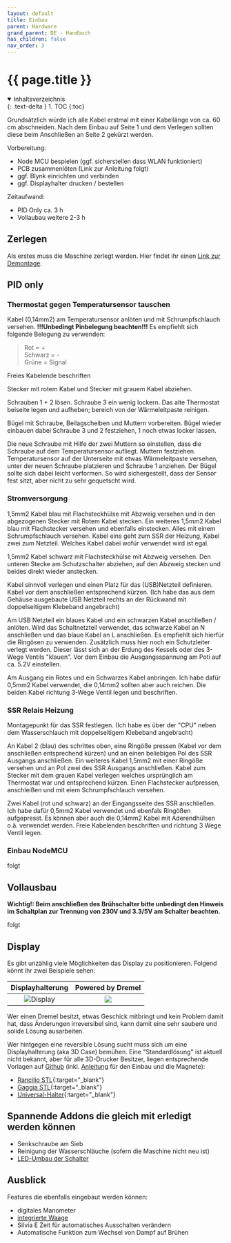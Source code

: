 ```yaml
---
layout: default
title: Einbau
parent: Hardware
grand_parent: DE - Handbuch
has_children: false
nav_order: 3
---
```


#   {{ page.title }}

<details open markdown="block">
  <summary>
    Inhaltsverzeichnis
  </summary>
  {: .text-delta }
1. TOC
{:toc}
</details>

Grundsätzlich würde ich alle Kabel erstmal mit einer Kabellänge von ca. 60 cm abschneiden. Nach dem Einbau auf Seite 1 und dem Verlegen sollten diese beim Anschließen an Seite 2 gekürzt werden.

Vorbereitung:
* Node MCU bespielen (ggf. sicherstellen dass WLAN funktioniert)
* PCB zusammenlöten (Link zur Anleitung folgt)
* ggf. Blynk einrichten und verbinden
* ggf. Displayhalter drucken / bestellen

Zeitaufwand:
* PID Only ca. 3 h
* Vollaubau weitere 2-3 h

## Zerlegen

Als erstes muss die Maschine zerlegt werden. Hier findet ihr einen [Link zur Demontage](https://clevercoffee.de/rancilio-silvia-demontage/).

## PID only

### Thermostat gegen Temperatursensor tauschen

Kabel (0,14mm2) am Temperatursensor anlöten und mit Schrumpfschlauch versehen. **!!!Unbedingt Pinbelegung beachten!!!** Es empfiehlt sich folgende Belegung zu verwenden:

> Rot = +  
> Schwarz = -  
> Grüne = Signal

Freies Kabelende beschriften

Stecker mit rotem Kabel und Stecker mit grauem Kabel abziehen.

Schrauben 1 + 2 lösen.
Schraube 3 ein wenig lockern.
Das alte Thermostat beiseite legen und aufheben; bereich von der Wärmeleitpaste reinigen.

Bügel mit Schraube, Beilagscheiben und Muttern vorbereiten. Bügel wieder einbauen dabei Schraube 3 und 2 festziehen, 1 noch etwas locker lassen.

Die neue Schraube mit Hilfe der zwei Muttern so einstellen, dass die Schraube auf dem Temperatursensor aufliegt. Muttern festziehen.
Temperatursensor auf der Unterseite mit etwas Wärmeleitpaste versehen, unter der neuen Schraube platzieren und Schraube 1 anziehen. Der Bügel sollte sich dabei leicht verformen. So wird sichergestellt, dass der Sensor fest sitzt, aber nicht zu sehr gequetscht wird.  


### Stromversorgung

1,5mm2 Kabel blau mit Flachsteckhülse mit Abzweig versehen und in den abgezogenen Stecker mit Rotem Kabel stecken.
Ein weiteres 1,5mm2 Kabel blau mit Flachstecker versehen und ebenfalls einstecken. Alles mit einem Schrumpfschlauch versehen.
Kabel eins geht zum SSR der Heizung, Kabel zwei zum Netzteil. Welches Kabel dabei wofür verwendet wird ist egal.

1,5mm2 Kabel schwarz mit Flachsteckhülse mit Abzweig versehen. Den unteren Stecke am Schutzschalter abziehen, auf den Abzweig stecken und beides direkt wieder anstecken.

Kabel sinnvoll verlegen und einen Platz für das (USB)Netzteil definieren. Kabel vor dem anschließen entsprechend kürzen. (Ich habe das aus dem Gehäuse ausgebaute USB Netzteil rechts an der Rückwand mit doppelseitigem Klebeband angebracht)

Am USB Netzteil ein blaues Kabel und ein schwarzen Kabel anschließen / anlöten. Wird das Schaltnetzteil verwendet, das schwarze Kabel an N anschließen und das blaue Kabel an L anschließen. Es empfiehlt sich hierfür die Ringösen zu verwenden. Zusätzlich muss hier noch ein Schutzleiter verlegt werden. Dieser lässt sich an der Erdung des Kessels oder des 3-Wege Ventils "klauen". Vor dem Einbau die Ausgangsspannung am Poti auf ca. 5.2V einstellen.

Am Ausgang ein Rotes und ein Schwarzes Kabel anbringen. Ich habe dafür 0,5mm2 Kabel verwendet, die 0,14mm2 sollten aber auch reichen. Die beiden Kabel richtung 3-Wege Ventil legen und beschriften.

### SSR Relais Heizung

Montagepunkt für das SSR festlegen. (Ich habe es über der "CPU" neben dem Wasserschlauch mit doppelseitigem Klebeband angebracht)

An Kabel 2 (blau) des schrittes oben, eine Ringöße pressen (Kabel vor dem anschließen entsprechend kürzen) und an einen beliebigen Pol des SSR Ausgangs anschließen.
Ein weiteres Kabel 1,5mm2 mit einer Ringöße versehen und an Pol zwei des SSR Ausgangs anschließen. Kabel zum Stecker mit dem grauen Kabel verlegen welches ursprünglich am Thermostat war und entsprechend kürzen. Einen Flachstecker aufpressen, anschleißen und mit eiem Schrumpfschlauch versehen.

Zwei Kabel (rot und schwarz) an der Eingangsseite des SSR anschließen. Ich habe dafür 0,5mm2 Kabel verwendet und ebenfals Ringößen aufgepresst. Es können aber auch die 0,14mm2 Kabel mit Aderendhülsen o.ä. verwendet werden.
Freie Kabelenden beschriften und richtung 3 Wege Ventil legen.

### Einbau NodeMCU

folgt

## Vollausbau

**Wichtig!: Beim anschließen des Brühschalter bitte unbedingt den Hinweis im Schaltplan zur Trennung von 230V und 3.3/5V am Schalter beachten.**

folgt

## Display

Es gibt unzählig viele Möglichkeiten das Display zu positionieren. Folgend könnt ihr zwei Beispiele sehen:

Displayhalterung | Powered by Dremel
:---:|:---:
![Display](../../img/Display.jpg)|![](https://clevercoffee.de/wp-content/uploads/2021/04/IMG_20210404_151123.jpg)

Wer einen Dremel besitzt, etwas Geschick mitbringt und kein Problem damit hat, dass Änderungen irreversibel sind, kann damit eine sehr saubere und solide Lösung ausarbeiten.

Wer hintgegen eine reversible Lösung sucht muss sich um eine Displayhalterung (aka 3D Case) bemühen. Eine "Standardlösung" ist aktuell nicht bekannt, aber für alle 3D-Drucker Besitzer, liegen entsprechende Vorlagen auf [Github](https://github.com/rancilio-pid/ranciliopid-handbook/tree/main/3d-designs) (inkl. [Anleitung](https://github.com/rancilio-pid/ranciliopid-handbook/blob/main/3d-designs/Einbauanleitung.pdf) für den Einbau und die Magnete):

* [Rancilio STL](https://github.com/rancilio-pid/ranciliopid-handbook/blob/main/3d-designs/Case%20Rancilio.stl){:target="_blank"}
* [Gaggia STL](https://github.com/rancilio-pid/ranciliopid-handbook/blob/main/3d-designs/Case%20Gaggia.stl){:target="_blank"}
* [Universal-Halter](https://www.thingiverse.com/thing:4897546){:target="_blank"}


## Spannende Addons die gleich mit erledigt werden können

* Senkschraube am Sieb
* Reinigung der Wasserschläuche (sofern die Maschine nicht neu ist)
* [LED-Umbau der Schalter](LED_Umbau.md)

## Ausblick

Features die ebenfalls eingebaut werden können:

* digitales Manometer
* [integrierte Waage](Waage.md)
* Silvia E Zeit für automatisches Ausschalten verändern
* Automatische Funktion zum Wechsel von Dampf auf Brühen
